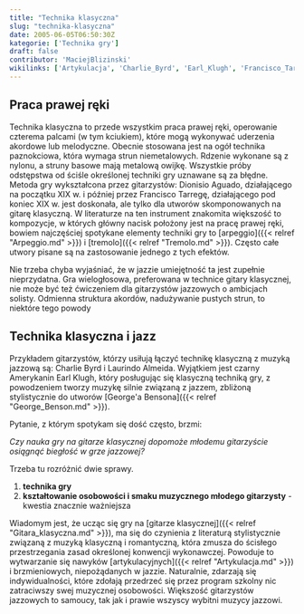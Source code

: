 ```yaml
---
title: "Technika klasyczna"
slug: "technika-klasyczna"
date: 2005-06-05T06:50:30Z
kategorie: ['Technika gry']
draft: false
contributor: 'MaciejBlizinski'
wikilinks: ['Artykulacja', 'Charlie_Byrd', 'Earl_Klugh', 'Francisco_Tarrega', 'George_Benson', 'Laurindo_Almeida', 'arpeggio', 'gitara_klasyczna', 'jazz', 'tremolo']
---
```

## Praca prawej ręki

Technika klasyczna to przede wszystkim praca prawej ręki, operowanie
czterema palcami (w tym kciukiem), które mogą wykonywać uderzenia
akordowe lub melodyczne. Obecnie stosowana jest na ogół technika
paznokciowa, która wymaga strun niemetalowych. Rdzenie wykonane są z
nylonu, a struny basowe mają metalową owijkę. Wszystkie próby odstępstwa
od ściśle określonej techniki gry uznawane są za błędne. Metoda gry
wykształcona przez gitarzystów: Dionisio Aguado, działającego na
początku XIX w. i później przez Francisco
Tarregę<!-- link nie odnosił się do niczego: 'Technika klasyczna' (PosixPath('Technika_klasyczna.md')) links to 'Francisco_Tarrega' (PosixPath('/no/path/exists')) and that does not exist -->, działającego pod koniec XIX w.
jest doskonała, ale tylko dla utworów skomponowanych na gitarę
klasyczną. W literaturze na ten instrument znakomita większość to
kompozycje, w których główny nacisk położony jest na pracę prawej ręki,
bowiem najczęściej spotykane elementy techniki gry to
[arpeggio]({{< relref "Arpeggio.md" >}}) i [tremolo]({{< relref "Tremolo.md" >}}). Często
całe utwory pisane są na zastosowanie jednego z tych efektów.

Nie trzeba chyba wyjaśniać, że w jazzie umiejętność ta jest zupełnie
nieprzydatna. Gra wielogłosowa, preferowana w technice gitary
klasycznej, nie może być też ćwiczeniem dla gitarzystów jazzowych o
ambicjach solisty. Odmienna struktura akordów, nadużywanie pustych
strun, to niektóre tego powody

## Technika klasyczna i jazz

Przykładem gitarzystów, którzy usiłują łączyć technikę klasyczną z
muzyką jazzową są: Charlie Byrd<!-- link nie odnosił się do niczego: 'Technika klasyczna' (PosixPath('Technika_klasyczna.md')) links to 'Charlie_Byrd' (PosixPath('/no/path/exists')) and that does not exist --> i Laurindo
Almeida<!-- link nie odnosił się do niczego: 'Technika klasyczna' (PosixPath('Technika_klasyczna.md')) links to 'Laurindo_Almeida' (PosixPath('/no/path/exists')) and that does not exist -->. Wyjątkiem jest czarny Amerykanin
Earl Klugh<!-- link nie odnosił się do niczego: 'Technika klasyczna' (PosixPath('Technika_klasyczna.md')) links to 'Earl_Klugh' (PosixPath('/no/path/exists')) and that does not exist -->, który posługując się klasyczną
techniką gry, z powodzeniem tworzy muzykę silnie związaną z jazzem,
zbliżoną stylistycznie do utworów [George'a
Bensona]({{< relref "George_Benson.md" >}}).

Pytanie, z którym spotykam się dość często, brzmi:

*Czy nauka gry na gitarze klasycznej dopomoże młodemu gitarzyście
osiągnąć biegłość w grze jazzowej?*

Trzeba tu rozróżnić dwie sprawy.

1.  **technika gry**
2.  **kształtowanie osobowości i smaku muzycznego młodego gitarzysty** -
    kwestia znacznie ważniejsza

Wiadomym jest, że ucząc się gry na [gitarze
klasycznej]({{< relref "Gitara_klasyczna.md" >}}), ma się do czynienia z
literaturą stylistycznie związaną z muzyką klasyczną i romantyczną,
która zmusza do ścisłego przestrzegania zasad określonej konwencji
wykonawczej. Powoduje to wytwarzanie się nawyków
[artykulacyjnych]({{< relref "Artykulacja.md" >}}) i brzmieniowych, niepożądanych
w jazzie<!-- link nie odnosił się do niczego: 'Technika klasyczna' (PosixPath('Technika_klasyczna.md')) links to 'jazz' (PosixPath('/no/path/exists')) and that does not exist -->. Naturalnie, zdarzają się indywidualności,
które zdołają przedrzeć się przez program szkolny nic zatraciwszy swej
muzycznej osobowości. Większość gitarzystów jazzowych to samoucy, tak
jak i prawie wszyscy wybitni muzycy jazzowi.

